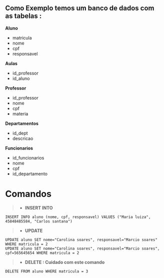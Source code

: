 Como Exemplo temos um banco de dados com as tabelas : 
--- 
**Aluno**
- matricula  
- nome
- cpf
- responsavel  

**Aulas**
- id_professor  
- id_aluno

**Professor**
- id_professor 
- nome
- cpf
- materia  

**Departamentos**
- id_dept 
- descricao  

**Funcionarios**
- id_funcionarios 
- nome
- cpf
- id_departamento

# Comandos
>- **INSERT INTO** 
```
INSERT INFO aluno (nome, cpf, responsavel) VALUES ("Maria luiza", 45848485584, "Carlos santana")
```
>- **UPDATE** 
```
UPDATE aluno SET nome="Carolina soares", responsavel="Marcio soares" WHERE matricula = 2
UPDATE aluno SET nome="Carolina soares", responsavel="Marcio soares", cpf=565645654 WHERE matricula = 2
```
>- **DELETE : Cuidado com este comando** 
```
DELETE FROM aluno WHERE matricula = 3  
```